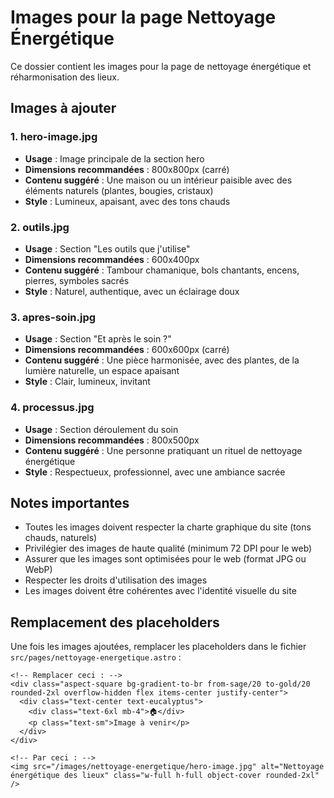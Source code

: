 # Images pour la page Nettoyage Énergétique

Ce dossier contient les images pour la page de nettoyage énergétique et réharmonisation des lieux.

## Images à ajouter

### 1. hero-image.jpg

- **Usage** : Image principale de la section hero
- **Dimensions recommandées** : 800x800px (carré)
- **Contenu suggéré** : Une maison ou un intérieur paisible avec des éléments naturels (plantes, bougies, cristaux)
- **Style** : Lumineux, apaisant, avec des tons chauds

### 2. outils.jpg

- **Usage** : Section "Les outils que j'utilise"
- **Dimensions recommandées** : 600x400px
- **Contenu suggéré** : Tambour chamanique, bols chantants, encens, pierres, symboles sacrés
- **Style** : Naturel, authentique, avec un éclairage doux

### 3. apres-soin.jpg

- **Usage** : Section "Et après le soin ?"
- **Dimensions recommandées** : 600x600px (carré)
- **Contenu suggéré** : Une pièce harmonisée, avec des plantes, de la lumière naturelle, un espace apaisant
- **Style** : Clair, lumineux, invitant

### 4. processus.jpg

- **Usage** : Section déroulement du soin
- **Dimensions recommandées** : 800x500px
- **Contenu suggéré** : Une personne pratiquant un rituel de nettoyage énergétique
- **Style** : Respectueux, professionnel, avec une ambiance sacrée

## Notes importantes

- Toutes les images doivent respecter la charte graphique du site (tons chauds, naturels)
- Privilégier des images de haute qualité (minimum 72 DPI pour le web)
- Assurer que les images sont optimisées pour le web (format JPG ou WebP)
- Respecter les droits d'utilisation des images
- Les images doivent être cohérentes avec l'identité visuelle du site

## Remplacement des placeholders

Une fois les images ajoutées, remplacer les placeholders dans le fichier `src/pages/nettoyage-energetique.astro` :

```astro
<!-- Remplacer ceci : -->
<div class="aspect-square bg-gradient-to-br from-sage/20 to-gold/20 rounded-2xl overflow-hidden flex items-center justify-center">
  <div class="text-center text-eucalyptus">
    <div class="text-6xl mb-4">🏠</div>
    <p class="text-sm">Image à venir</p>
  </div>
</div>

<!-- Par ceci : -->
<img src="/images/nettoyage-energetique/hero-image.jpg" alt="Nettoyage énergétique des lieux" class="w-full h-full object-cover rounded-2xl" />
```
